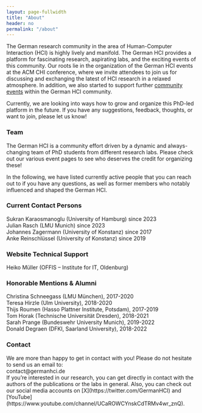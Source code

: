 ```yaml
---
layout: page-fullwidth
title: "About"
header: no
permalink: "/about"
---
```

The German research community in the area of Human-Computer Interaction (HCI) is highly lively and manifold. The German HCI provides a platform for fascinating research, aspirating labs, and the exciting events of this community. Our roots lie in the organization of the German HCI events at the ACM CHI conference, where we invite attendees to join us for discussing and exchanging the latest of HCI research in a relaxed atmosphere. In addition, we also started to support further [community events](/community/) within the German HCI community.

Currently, we are looking into ways how to grow and organize this PhD-led platform in the future. If you have any suggestions, feedback, thoughts, or want to join, please let us know!

<h3 class="head-text">Team</h3>
The German HCI is a community effort driven by a dynamic and always-changing team of PhD students from different research labs. Please check out our various event pages to see who deserves the credit for organizing these! 

In the following, we have listed currently active people that you can reach out to if you have any questions, as well as former members who notably influenced and shaped the German HCI.

<h3 class="head-text">Current Contact Persons </h3>
Sukran Karaosmanoglu (University of Hamburg) since 2023 <br/>
Julian Rasch (LMU Munich) since 2023 <br/>
Johannes Zagermann (University of Konstanz) since 2017 <br/>
Anke Reinschlüssel (University of Konstanz) since 2019 <br/>

<h3 class="head-text">Website Technical Support </h3>
Heiko Müller (OFFIS – Institute for IT, Oldenburg)

<h3 class="head-text">Honorable Mentions & Alumni </h3>
Christina Schneegass (LMU München), 2017-2020 <br/>
Teresa Hirzle (Ulm University), 2018-2020 <br/>
Thijs Roumen (Hasso Plattner Institute, Potsdam), 2017-2019 <br/>
Tom Horak (Technische Universität Dresden), 2018-2021 <br/>
Sarah Prange (Bundeswehr University Munich), 2019-2022 <br/>
Donald Degraen (DFKI, Saarland University), 2018-2022

<h3 class="head-text">Contact</h3>
We are more than happy to get in contact with you! Please do not hesitate to send us an email to:<br/>
        contact@germanhci.de <br/>
If you’re interested in our research, you can get directly in contact with the authors of the publications or the labs in general. Also, you can check out our social media accounts on [X](https://twitter.com/GermanHCI) and [YouTube](https://www.youtube.com/channel/UCaROWCYnskCdTRMv4wr_znQ).
